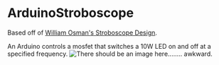 # ArduinoStroboscope

Based off of <a href="https://www.youtube.com/watch?v=9TiJvN_NIQc">William Osman's Stroboscope Design</a>.

An Arduino controls a mosfet that switches a 10W LED on and off at a specified frequency.
<img src="https://images.duckduckgo.com/iu/?u=http%3A%2F%2Fimg.banggood.com%2Fimages%2Fupload%2F2012%2Fpanxihua%2FSKU060051-%2520(11).JPG&f=1" alt="There should be an image here........ awkward.">
